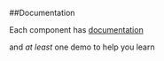 ##Documentation

Each component has <a target="_blank" href="./presentation/components/wc-presentation/">documentation</a> 

and _at least_ one demo to help you learn

<a class="docs" target="_blank" href="http://www.polymer-project.org/docs/elements/"></a>


